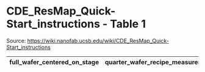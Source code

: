 # CDE_ResMap_Quick-Start_instructions - Table 1

Source: https://wiki.nanofab.ucsb.edu/wiki/CDE_ResMap_Quick-Start_instructions

| full_wafer_centered_on_stage   | quarter_wafer_recipe_measurement_location   |
|--------------------------------|---------------------------------------------|
